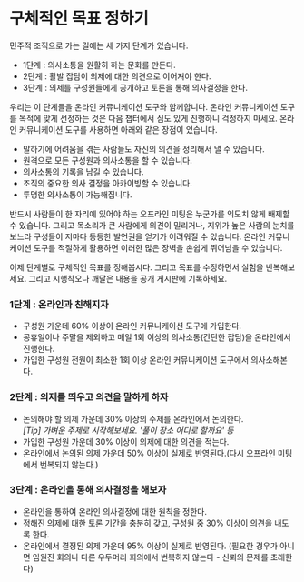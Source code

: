 # 구체적인 목표 정하기

민주적 조직으로 가는 길에는 세 가지 단계가 있습니다. 
* 1단계 : 의사소통을 원활히 하는 문화를 만든다.
* 2단계 : 활발 잡담이 의제에 대한 의견으로 이어져야 한다.
* 3단계 : 의제를 구성원들에게 공개하고 토론을 통해 의사결정을 한다.

우리는 이 단계들을 온라인 커뮤니케이션 도구와 함께합니다. 온라인 커뮤니케이션 도구를 목적에 맞게 선정하는 것은 다음 챕터에서 심도 있게 진행하니 걱정하지 마세요. 온라인 커뮤니케이션 도구를 사용하면 아래와 같은 장점이 있습니다.

* 말하기에 어려움을 겪는 사람들도 자신의 의견을 정리해서 낼 수 있습니다.
* 원격으로 모든 구성원과 의사소통을 할 수 있습니다.
* 의사소통의 기록을 남길 수 있습니다.
* 조직의 중요한 의사 결정을 아카이빙할 수 있습니다.
* 투명한 의사소통이 가능해집니다. 

반드시 사람들이 한 자리에 있어야 하는 오프라인 미팅은 누군가를 의도치 않게 배제할 수 있습니다. 그리고 목소리가 큰 사람에게 의견이 밀리거나, 지위가 높은 사람의 눈치를 보느라 구성들이 저마다 동등한 발언권을 얻기가 어려워질 수 있습니다. 온라인 커뮤니케이션 도구를 적절하게 활용하면 이러한 많은 장벽을 손쉽게 뛰어넘을 수 있습니다. 

이제 단계별로 구체적인 목표를 정해봅시다. 그리고 목표를 수정하면서 실험을 반복해보세요. 그리고 시행착오나 깨달은 내용을 공개 게시판에 기록하세요.


### 1단계 : 온라인과 친해지자

* 구성원 가운데 60% 이상이 온라인 커뮤니케이션 도구에 가입한다.
* 공휴일이나 주말을 제외하고 매일 1회 이상의 의사소통(간단한 잡담)을 온라인에서 진행한다. 
* 가입한 구성원 전원이 최소한 1회 이상 온라인 커뮤니케이션 도구에서 의사소해본다. 



### 2단계 : 의제를 띄우고 의견을 말하게 하자

* 논의해야 할 의제 가운데 30% 이상의 주제를 온라인에서 논의한다.<br/>
*[Tip] 가벼운 주제로 시작해보세요. '풀이 장소 어디로 할까요' 등*
* 가입한 구성원 가운데 30% 이상이 의제에 대한 의견을 적는다. 
* 온라인에서 논의된 의제 가운데 50% 이상이 실제로 반영된다.(다시 오프라인 미팅에서 번복되지 않는다.)


### 3단계 : 온라인을 통해 의사결정을 해보자

* 온라인을 통하여 온라인 의사결정에 대한 원칙을 정한다. 
* 정해진 의제에 대한 토론 기간을 충분히 갖고, 구성원 중 30% 이상이 의견을 내도록 한다. 
* 온라인에서 결정된 의제 가운데 95% 이상이 실제로 반영된다. (필요한 경우가 아니면 임원진 회의나 다른 우두머리 회의에서 번복하지 않는다 - 신뢰의 문제를 초래한다)
